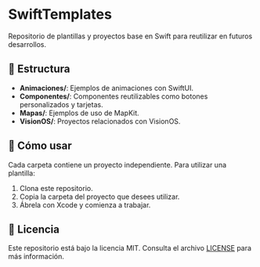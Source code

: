 # SwiftTemplates

Repositorio de plantillas y proyectos base en Swift para reutilizar en futuros desarrollos.

## 📁 Estructura

- **Animaciones/**: Ejemplos de animaciones con SwiftUI.
- **Componentes/**: Componentes reutilizables como botones personalizados y tarjetas.
- **Mapas/**: Ejemplos de uso de MapKit.
- **VisionOS/**: Proyectos relacionados con VisionOS.

## 🚀 Cómo usar

Cada carpeta contiene un proyecto independiente. Para utilizar una plantilla:

1. Clona este repositorio.
2. Copia la carpeta del proyecto que desees utilizar.
3. Ábrela con Xcode y comienza a trabajar.

## 📄 Licencia

Este repositorio está bajo la licencia MIT. Consulta el archivo [LICENSE](LICENSE) para más información.

